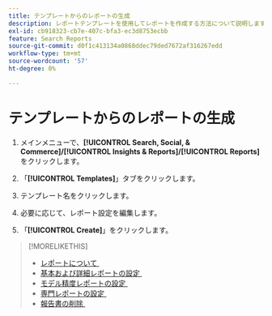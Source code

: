```yaml
---
title: テンプレートからのレポートの生成
description: レポートテンプレートを使用してレポートを作成する方法について説明します。
exl-id: cb918323-cb7e-407c-bfa3-ec3d8753ecbb
feature: Search Reports
source-git-commit: d0f1c413134a0868ddec79ded7672af316267edd
workflow-type: tm+mt
source-wordcount: '57'
ht-degree: 0%

---
```


# テンプレートからのレポートの生成

1. メインメニューで、**[!UICONTROL Search, Social, & Commerce]/[!UICONTROL Insights & Reports]/[!UICONTROL Reports]** をクリックします。

1. 「**[!UICONTROL Templates]**」タブをクリックします。

1. テンプレート名をクリックします。

1. 必要に応じて、レポート設定を編集します。

1. 「**[!UICONTROL Create]**」をクリックします。

>[!MORELIKETHIS]
>
>* [&#x200B; レポートについて &#x200B;](/help/search-social-commerce/reports/report-about.md)
>* [&#x200B; 基本および詳細レポートの設定 &#x200B;](/help/search-social-commerce/reports/management/basic-advanced/basic-advanced-report-settings.md)
>* [&#x200B; モデル精度レポートの設定 &#x200B;](/help/search-social-commerce/reports/management/model-accuracy/model-accuracy-report-settings.md)
>* [&#x200B; 専門レポートの設定 &#x200B;](/help/search-social-commerce/reports/management/specialty/specialty-report-settings.md)
>* [&#x200B; 報告書の削除 &#x200B;](/help/search-social-commerce/reports/management/report-delete.md)
